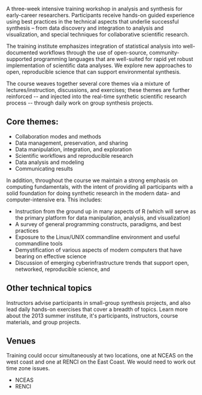 A three-week intensive training workshop in analysis and synthesis for early-career researchers. Participants receive hands-on guided experience using best practices in the technical aspects that underlie successful synthesis – from data discovery and integration to analysis and visualization, and special techniques for collaborative scientific research.

The training institute emphasizes integration of statistical analysis into well-documented workflows through the use of open-source, community-supported programming languages that are well-suited for rapid yet robust implementation of scientific data analyses. We explore new approaches to open, reproducible science that can support environmental synthesis.

The course weaves together several core themes via a mixture of lectures/instruction, discussions, and exercises; these themes are further reinforced -- and injected into the real-time synthetic scientific research process -- through daily work on group synthesis projects.

## Core themes: 

* Collaboration modes and methods
* Data management, preservation, and sharing
* Data manipulation, integration, and exploration
* Scientific workflows and reproducible research
* Data analysis and modeling
* Communicating results

In addition, throughout the course we maintain a strong emphasis on computing fundamentals, with the intent of providing all participants with a solid foundation for doing synthetic research in the modern data- and computer-intensive era. This includes:

* Instruction from the ground up in many aspects of R (which will serve as the primary platform for data manipulation, analysis, and visualization)
* A survey of general programming constructs, paradigms, and best practices
* Exposure to the Linux/UNIX commandline environment and useful commandline tools
* Demystification of various aspects of modern computers that have bearing on effective science
* Discussion of emerging cyberinfrastructure trends that support open, networked, reproducible science, and

## Other technical topics
Instructors advise participants in small-group synthesis projects, and also lead daily hands-on exercises that cover a breadth of topics.   Learn more about the 2013 summer institute, it's participants, instructors,  course materials, and group projects.

## Venues
Training could occur simultaneously at two locations, one at NCEAS on the west coast and one at RENCI on the East Coast. We would need to work out time zone issues.  
* NCEAS
* RENCI